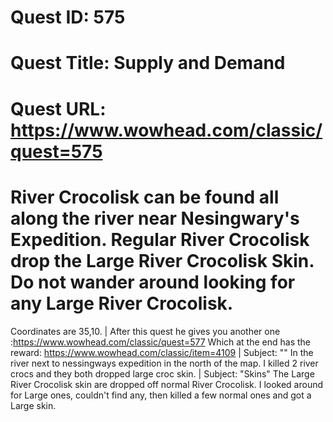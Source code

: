 # Quest ID: 575
# Quest Title: Supply and Demand
# Quest URL: https://www.wowhead.com/classic/quest=575
# River Crocolisk can be found all along the river near Nesingwary's Expedition. Regular River Crocolisk drop the Large River Crocolisk Skin. Do not wander around looking for any Large River Crocolisk.

Coordinates are 35,10. | After this quest he gives you another one :https://www.wowhead.com/classic/quest=577
Which at the end has the reward: https://www.wowhead.com/classic/item=4109 | Subject: "<Blank>"
In the river next to nessingways expedition in the north of the map. I killed 2 river crocs and they both dropped large croc skin. | Subject: "Skins"
The Large River Crocolisk skin are dropped off normal River Crocolisk. I looked around for Large ones, couldn't find any, then killed a few normal ones and got a Large skin.